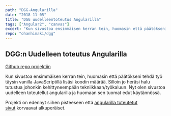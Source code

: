 ```yaml
---
path: "DGG-Angularilla"
date: "2018-11-05"
title: "DGG uudelleentoteutus Angularilla"
tags: ["Angular2", "canvas"]
excert: "Kun sivustoa ensimmäisen kerran tein, huomasin että päätökseni tehdä työ täysin vanilla JavaScriptillä lisäsi koodin määrää"
repo: "ohanhimaki/dgg"
---
```


## DGG:n Uudelleen toteutus Angularilla

[Github repo projektiin](https://github.com/ohanhimaki/dgg)

Kun sivustoa ensimmäisen kerran tein, huomasin että päätökseni tehdä työ täysin vanilla JavaScriptillä lisäsi koodin määrää. Silloin jo heräsi halu tutustua johonkin kehittyneempään tekniikkaan/työkaluun. Nyt olen sivustoa uudelleen toteutellut angularilla ja huomaan sen tuomat edut käytännössä.

Projekti on edennyt siihen pisteeseen että [angularilla toteutetut sivut](https://dgg.ollihanhimaki.fi/) korvaavat alkuperäiset.
